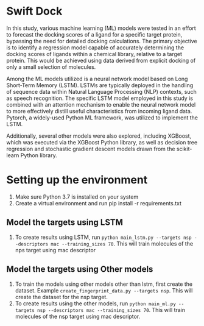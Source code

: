 # Swift Dock


In this study, various machine learning (ML) models were tested in an effort to forecast the docking scores of a ligand for a specific target protein, bypassing the need for detailed docking calculations. The primary objective is to identify a regression model capable of accurately determining the docking scores of ligands within a chemical library, relative to a target protein. This would be achieved using data derived from explicit docking of only a small selection of molecules.

Among the ML models utilized is a neural network model based on Long Short-Term Memory (LSTM). LSTMs are typically deployed in the handling of sequence data within Natural Language Processing (NLP) contexts, such as speech recognition. The specific LSTM model employed in this study is combined with an attention mechanism to enable the neural network model to more effectively distill useful characteristics from incoming ligand data. Pytorch, a widely-used Python ML framework, was utilized to implement the LSTM.

Additionally, several other models were also explored, including XGBoost, which was executed via the XGBoost Python library, as well as decision tree regression and stochastic gradient descent models drawn from the scikit-learn Python library.


# Setting up the environment

1. Make sure Python 3.7 is installed on your system
2. Create a virtual environment and run  pip install -r requirements.txt
## Model the targets using LSTM
1. To create results using LSTM, run `python main_lstm.py --targets nsp --descriptors mac --training_sizes 70`. This will train molecules of the nps target using mac descriptor
## Model the targets using Other models
1. To train the models using other models other than lstm, first create  the dataset. Example  `create_fingerprint_data.py --targets nsp`. This will create the dataset for the nsp target.
2. To create results using the other models, run `python main_ml.py --targets nsp --descriptors mac --training_sizes 70`. This will train molecules of the nsp target using mac descriptor.


